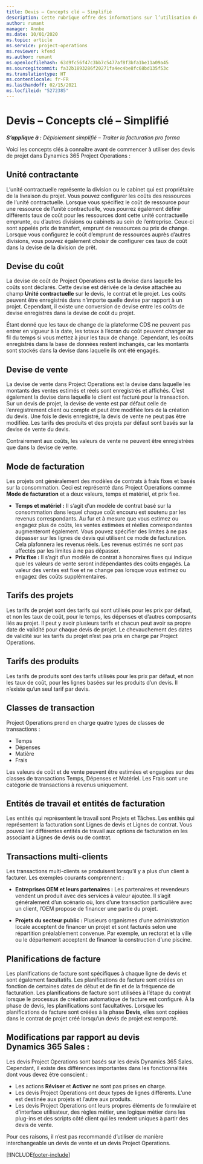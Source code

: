 ```yaml
---
title: Devis – Concepts clé – Simplifié
description: Cette rubrique offre des informations sur l’utilisation des devis de projet dans Project Operations.
author: rumant
manager: Annbe
ms.date: 10/01/2020
ms.topic: article
ms.service: project-operations
ms.reviewer: kfend
ms.author: rumant
ms.openlocfilehash: 63d9fc56f47c3bb7c5477af8f3bfa1be11a09a45
ms.sourcegitcommit: fa32b1893286f20271fa4ec4be8fc68bd135f53c
ms.translationtype: HT
ms.contentlocale: fr-FR
ms.lasthandoff: 02/15/2021
ms.locfileid: "5272385"
---
```

# <a name="quotes---key-concepts---lite"></a>Devis – Concepts clé – Simplifié

_**S’applique à :** Déploiement simplifié – Traiter la facturation pro forma_


Voici les concepts clés à connaître avant de commencer à utiliser des devis de projet dans Dynamics 365 Project Operations :

## <a name="contracting-unit"></a>Unité contractante

L’unité contractuelle représente la division ou le cabinet qui est propriétaire de la livraison du projet. Vous pouvez configurer les coûts des ressources de l’unité contractuelle. Lorsque vous spécifiez le coût de ressource pour une ressource de l’unité contractuelle, vous pourrez également définir différents taux de coût pour les ressources dont cette unité contractuelle emprunte, ou d’autres divisions ou cabinets au sein de l’entreprise. Ceux-ci sont appelés prix de transfert, emprunt de ressources ou prix de change. Lorsque vous configurez le coût d’emprunt de ressources auprès d’autres divisions, vous pouvez également choisir de configurer ces taux de coût dans la devise de la division de prêt.

## <a name="cost-currency"></a>Devise du coût

La devise de coût de Project Operations est la devise dans laquelle les coûts sont déclarés. Cette devise est dérivée de la devise attachée au champ **Unité contractuelle** sur le devis, le contrat et le projet. Les coûts peuvent être enregistrés dans n’importe quelle devise par rapport à un projet. Cependant, il existe une conversion de devise entre les coûts de devise enregistrés dans la devise de coût du projet.

Étant donné que les taux de change de la plateforme CDS ne peuvent pas entrer en vigueur à la date, les totaux à l’écran du coût peuvent changer au fil du temps si vous mettez à jour les taux de change. Cependant, les coûts enregistrés dans la base de données restent inchangés, car les montants sont stockés dans la devise dans laquelle ils ont été engagés.

## <a name="sales-currency"></a>Devise de vente

La devise de vente dans Project Operations est la devise dans laquelle les montants des ventes estimés et réels sont enregistrés et affichés. C’est également la devise dans laquelle le client est facturé pour la transaction. Sur un devis de projet, la devise de vente est par défaut celle de l’enregistrement client ou compte et peut être modifiée lors de la création du devis. Une fois le devis enregistré, la devis de vente ne peut pas être modifiée. Les tarifs des produits et des projets par défaut sont basés sur la devise de vente du devis.

Contrairement aux coûts, les valeurs de vente ne peuvent être enregistrées que dans la devise de vente.

## <a name="billing-method"></a>Mode de facturation

Les projets ont généralement des modèles de contrats à frais fixes et basés sur la consommation. Ceci est représenté dans Project Operations comme **Mode de facturation** et a deux valeurs, temps et matériel, et prix fixe.

- **Temps et matériel :** Il s’agit d’un modèle de contrat basé sur la consommation dans lequel chaque coût encouru est soutenu par les revenus correspondants. Au fur et à mesure que vous estimez ou engagez plus de coûts, les ventes estimées et réelles correspondantes augmenteront également. Vous pouvez spécifier des limites à ne pas dépasser sur les lignes de devis qui utilisent ce mode de facturation. Cela plafonnera les revenus réels. Les revenus estimés ne sont pas affectés par les limites à ne pas dépasser.
- **Prix fixe :** Il s’agit d’un modèle de contrat à honoraires fixes qui indique que les valeurs de vente seront indépendantes des coûts engagés. La valeur des ventes est fixe et ne change pas lorsque vous estimez ou engagez des coûts supplémentaires.

## <a name="project-price-lists"></a>Tarifs des projets

Les tarifs de projet sont des tarifs qui sont utilisés pour les prix par défaut, et non les taux de coût, pour le temps, les dépenses et d’autres composants liés au projet. Il peut y avoir plusieurs tarifs et chacun peut avoir sa propre date de validité pour chaque devis de projet. Le chevauchement des dates de validité sur les tarifs du projet n’est pas pris en charge par Project Operations.

## <a name="product-price-lists"></a>Tarifs des produits

Les tarifs de produits sont des tarifs utilisés pour les prix par défaut, et non les taux de coût, pour les lignes basées sur les produits d’un devis. Il n’existe qu’un seul tarif par devis.

## <a name="transaction-classes"></a>Classes de transaction

Project Operations prend en charge quatre types de classes de transactions :

- Temps
- Dépenses
- Matière
- Frais

Les valeurs de coût et de vente peuvent être estimées et engagées sur des classes de transactions Temps, Dépenses et Matériel. Les Frais sont une catégorie de transactions à revenus uniquement.

## <a name="work-entities-and-billing-entities"></a>Entités de travail et entités de facturation

Les entités qui représentent le travail sont Projets et Tâches. Les entités qui représentent la facturation sont Lignes de devis et Lignes de contrat. Vous pouvez lier différentes entités de travail aux options de facturation en les associant à Lignes de devis ou de contrat.

## <a name="multi-customer-deals"></a>Transactions multi-clients

Les transactions multi-clients se produisent lorsqu’il y a plus d’un client à facturer. Les exemples courants comprennent :

- **Entreprises OEM et leurs partenaires :** Les partenaires et revendeurs vendent un produit avec des services à valeur ajoutée. Il s’agit généralement d’un scénario où, lors d’une transaction particulière avec un client, l’OEM propose de financer une partie du projet. 

- **Projets du secteur public :** Plusieurs organismes d’une administration locale acceptent de financer un projet et sont facturés selon une répartition préalablement convenue. Par exemple, un rectorat et la ville ou le département acceptent de financer la construction d’une piscine.

## <a name="invoice-schedules"></a>Planifications de facture

Les planifications de facture sont spécifiques à chaque ligne de devis et sont également facultatifs. Les planifications de facture sont créées en fonction de certaines dates de début et de fin et de la fréquence de facturation. Les planifications de facture sont utilisées à l’étape du contrat lorsque le processus de création automatique de facture est configuré. À la phase de devis, les planifications sont facultatives. Lorsque les planifications de facture sont créées à la phase **Devis**, elles sont copiées dans le contrat de projet créé lorsqu’un devis de projet est remporté.

## <a name="changes-from-dynamics-365-sales-quote"></a>Modifications par rapport au devis Dynamics 365 Sales :

Les devis Project Operations sont basés sur les devis Dynamics 365 Sales. Cependant, il existe des différences importantes dans les fonctionnalités dont vous devez être conscient :

- Les actions **Réviser** et **Activer** ne sont pas prises en charge.
- Les devis Project Operations ont deux types de lignes différents. L’une est destinée aux projets et l’autre aux produits.
- Les devis Project Operations ont leurs propres éléments de formulaire et d’interface utilisateur, des règles métier, une logique métier dans les plug-ins et des scripts côté client qui les rendent uniques à partir des devis de vente.

Pour ces raisons, il n’est pas recommandé d’utiliser de manière interchangeable un devis de vente et un devis Project Operations.


[!INCLUDE[footer-include](../../includes/footer-banner.md)]